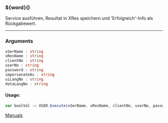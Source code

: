 ﻿### ${word}()
Service ausführen, Resultat in XRes speichern und 'Erfolgreich'-Info als Rückgabewert.

----

### Arguments
```ts
xSerName : string
xResName : string
clientNo : string
userNo : string
password : string
impersonateAs : string
uiLangNo : string
dataLangNo : string
```
#### Usage:
```ts
var boolVal := XSER.Execute(xSerName, xResName, clientNo, userNo, password, impersonateAs, uiLangNo, dataLangNo)
```

[Manuals](https://manuals.opacc.ch/docs/doku2401/F-Script/ScriptBlockFunc.XSER.Execute.html)
